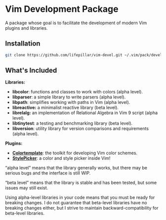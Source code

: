 # Vim Development Package

A package whose goal is to facilitate the development of modern Vim plugins and
libraries.


## Installation

```sh
git clone https://github.com/lifepillar/vim-devel.git ~/.vim/pack/devel
```


## What's Included

**Libraries:**

- **libcolor**: functions and classes to work with colors (alpha level).
- **libparser**: a simple library to write parsers (alpha level).
- **libpath**: simplifies working with paths in Vim (alpha level).
- **libreactive:** a minimalist reactive library (beta level).
- **librelalg:** an implementation of Relational Algebra in Vim 9 script (alpha
  level).
- **libtinytest**: a testing and benchmarking library (beta level).
- **libversion**: utility library for version comparisons and requirements
  (alpha level).

**Plugins:**

- [**Colortemplate**](https://github.com/lifepillar/vim-colortemplate/): the
  toolkit for developing Vim color schemes.
- [**StylePicker**](https://github.com/lifepillar/vim-stylepicker): a color and
  style picker inside Vim!

“alpha level” means that the library generally works, but there may be serious
bugs and the interface is still WIP.

“beta level” means that the library is stable and has been tested, but some
issues may still exist.

Using alpha-level libraries in your code means that you must be ready for
breaking changes. I do not guarantee that beta-level libraries have no breaking
changes either, but I strive to maintain backward-compatibility for beta-level
libraries.
